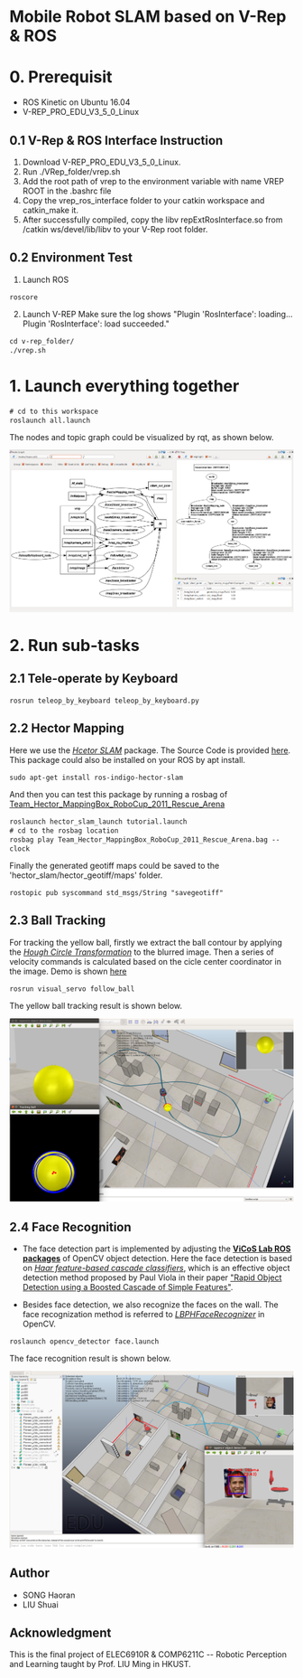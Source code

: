 # Mobile Robot SLAM based on V-Rep & ROS

# 0. Prerequisit
- ROS Kinetic on Ubuntu 16.04
- V-REP_PRO_EDU_V3_5_0_Linux


## 0.1 V-Rep & ROS Interface Instruction
1. Download V-REP_PRO_EDU_V3_5_0_Linux. 
2. Run ./VRep_folder/vrep.sh 
3. Add the root path of vrep to the environment variable with name VREP ROOT in the .bashrc file
4. Copy the vrep_ros_interface folder to your catkin workspace and catkin_make it.
5. After successfully compiled, copy the libv repExtRosInterface.so from /catkin ws/devel/lib/libv to your V-Rep root folder.

## 0.2 Environment Test
1. Launch ROS
```shell
roscore
```

2. Launch V-REP
Make sure the log shows "Plugin 'RosInterface': loading... Plugin 'RosInterface': load succeeded."
```shell
cd v-rep_folder/
./vrep.sh
```



# 1. Launch everything together
```shell
# cd to this workspace
roslaunch all.launch
```
The nodes and topic graph could be visualized by rqt, as shown below.

<img src="data/graph.png">



# 2. Run sub-tasks
## 2.1 Tele-operate by Keyboard
```shell
rosrun teleop_by_keyboard teleop_by_keyboard.py
```

## 2.2 Hector Mapping
Here we use the [*Hcetor SLAM*](http://wiki.ros.org/hector_slam) package. The Source Code is provided [here](https://github.com/tu-darmstadt-ros-pkg/hector_slam.git). This package could also be installed on your ROS by apt install. 
```shell
sudo apt-get install ros-indigo-hector-slam
```

And then you can test this package by running a rosbag of [Team_Hector_MappingBox_RoboCup_2011_Rescue_Arena](https://github.com/uscrs-art/beohawk-ros/blob/master/hector_slam/Team_Hector_MappingBox_RoboCup_2011_Rescue_Arena.bag)
```shell
roslaunch hector_slam_launch tutorial.launch
# cd to the rosbag location
rosbag play Team_Hector_MappingBox_RoboCup_2011_Rescue_Arena.bag --clock
```

Finally the generated geotiff maps could be saved to the 'hector_slam/hector_geotiff/maps' folder. 
```
rostopic pub syscommand std_msgs/String "savegeotiff" 
```

## 2.3 Ball Tracking
For tracking the yellow ball, firstly we extract the ball contour by applying the [*Hough Circle Transformation*](https://docs.opencv.org/2.4/doc/tutorials/imgproc/imgtrans/hough_circle/hough_circle.html) to the blurred image. Then a series of velocity commands is calculated based on the cicle center coordinator in the image. Demo is shown [here](https://youtu.be/2p4u3J0AaR8)

```shell
rosrun visual_servo follow_ball
```
The yellow ball tracking result is shown below.

<img src="data/tracking.png">


## 2.4 Face Recognition
- The face detection part is implemented by adjusting the [**ViCoS Lab ROS packages**](https://github.com/vicoslab/vicos_ros) of OpenCV object detection. Here the face detection is based on [*Haar feature-based cascade classifiers*](https://docs.opencv.org/3.4.1/d7/d8b/tutorial_py_face_detection.html), which is an effective object detection method proposed by Paul Viola in their paper ["Rapid Object Detection using a Boosted Cascade of Simple Features"](https://www.cs.cmu.edu/~efros/courses/LBMV07/Papers/viola-cvpr-01.pdf).

- Besides face detection, we also recognize the faces on the wall. The face recognization method is referred to [*LBPHFaceRecognizer*](https://docs.opencv.org/3.4/df/d25/classcv_1_1face_1_1LBPHFaceRecognizer.html) in OpenCV.

```shell
roslaunch opencv_detector face.launch
```
The face recognition result is shown below.

<img src="data/face_recognization.png">


## Author
- SONG Haoran
- LIU Shuai

## Acknowledgment
This is the final project of ELEC6910R & COMP6211C -- Robotic Perception and Learning taught by Prof. LIU Ming in HKUST. 
